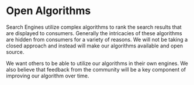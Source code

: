 # Open Algorithms

Search Engines utilize complex algorithms to rank the search results that are displayed to consumers. Generally the intricacies of these algorithms are hidden from consumers for a variety of reasons. We will not be taking a closed approach and instead will make our algorithms available and open source.

We want others to be able to utilize our algorithms in their own engines. We also believe that feedback from the community will be a key component of improving our algorithm over time.

